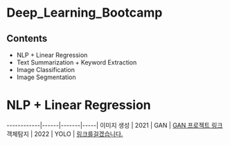 # Deep_Learning_Bootcamp

## Contents
+ NLP + Linear Regression
+ Text Summarization + Keyword Extraction
+ Image Classification
+ Image Segmentation

# NLP + Linear Regression
------------|------|-------|-----|
이미지 생성 | 2021 | GAN | [GAN 프로젝트 링크](https://github.com/shiny0510/FewShot_GAN-Unet3D)
객체탐지 | 2022 | YOLO | [링크를걸겠습니다.](https://github.com/shiny0510/pycaret)

